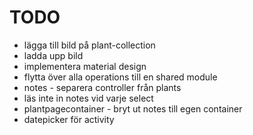 # TODO

* lägga till bild på plant-collection
* ladda upp bild
* implementera material design
* flytta över alla operations till en shared module
* notes - separera controller från plants
* läs inte in notes vid varje select
* plantpagecontainer - bryt ut notes till egen container
* datepicker för activity
